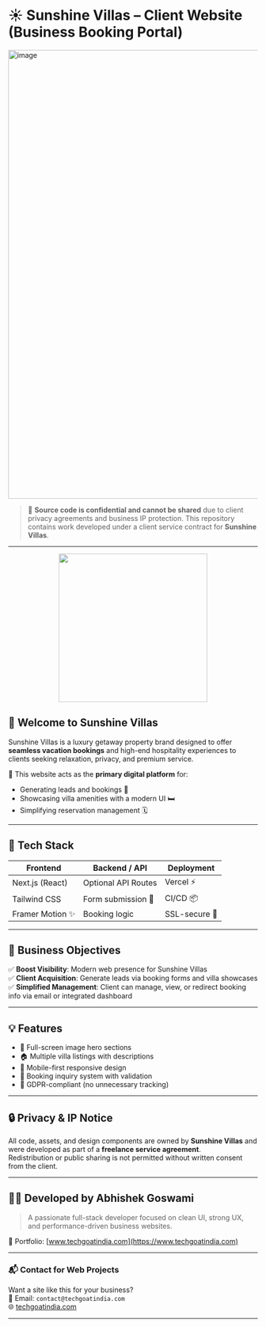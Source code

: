 # ☀️ Sunshine Villas – Client Website (Business Booking Portal)
<img width="1901" height="907" alt="image" src="https://github.com/user-attachments/assets/7a2a56cf-58a7-4b2e-bbdc-adda40c24882" />


> 🚫 **Source code is confidential and cannot be shared** due to client privacy agreements and business IP protection. This repository contains work developed under a client service contract for **Sunshine Villas**.

---

<div align="center">
  <img src="https://media.giphy.com/media/QBd2kLB5qDmysEXre9/giphy.gif" width="300" />
</div>

## 🌴 Welcome to Sunshine Villas

Sunshine Villas is a luxury getaway property brand designed to offer **seamless vacation bookings** and high-end hospitality experiences to clients seeking relaxation, privacy, and premium service.

💼 This website acts as the **primary digital platform** for:
- Generating leads and bookings 💬
- Showcasing villa amenities with a modern UI 🛏️
- Simplifying reservation management 🗓️

---

## 🔧 Tech Stack

| Frontend           | Backend / API       | Deployment |
|--------------------|---------------------|------------|
| Next.js (React)    | Optional API Routes | Vercel ⚡   |
| Tailwind CSS       | Form submission 🔁  | CI/CD 📦    |
| Framer Motion ✨    | Booking logic       | SSL-secure 🔐 |

---

## 🎯 Business Objectives

✅ **Boost Visibility**: Modern web presence for Sunshine Villas  
✅ **Client Acquisition**: Generate leads via booking forms and villa showcases  
✅ **Simplified Management**: Client can manage, view, or redirect booking info via email or integrated dashboard

---

## 💡 Features

- 🌅 Full-screen image hero sections
- 🏠 Multiple villa listings with descriptions
- 📲 Mobile-first responsive design
- 📨 Booking inquiry system with validation
- 🔐 GDPR-compliant (no unnecessary tracking)

---

## 🔒 Privacy & IP Notice

All code, assets, and design components are owned by **Sunshine Villas** and were developed as part of a **freelance service agreement**.  
Redistribution or public sharing is not permitted without written consent from the client.

---

## 👨‍💻 Developed by Abhishek Goswami

> A passionate full-stack developer focused on clean UI, strong UX, and performance-driven business websites.

💼 Portfolio: [www.techgoatindia.com](https://www.techgoatindia.com)  


---

### 📬 Contact for Web Projects
Want a site like this for your business?  
📩 Email: `contact@techgoatindia.com`  
🌐 [techgoatindia.com](https://www.techgoatindia.com)

---

<!-- Deployed via Vercel -->

